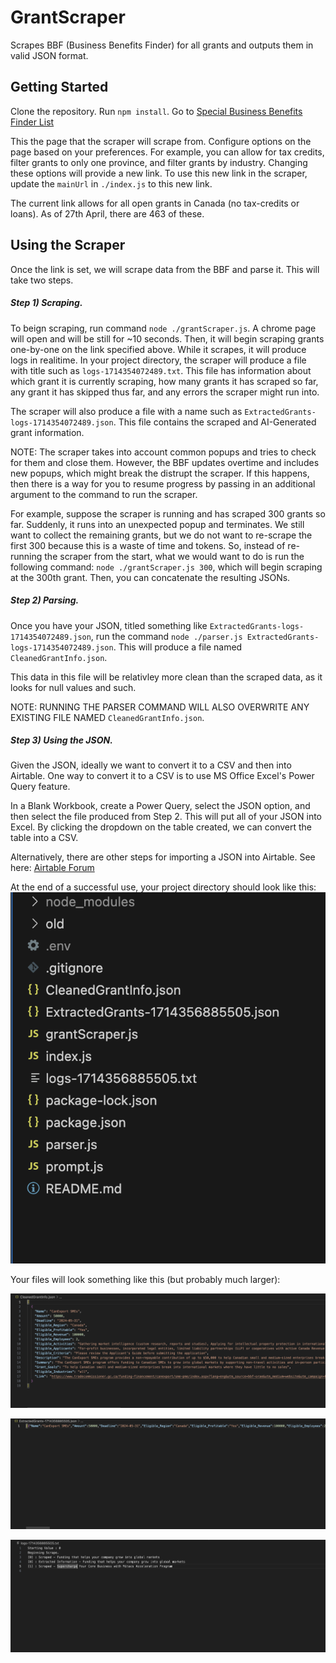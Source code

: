 # GrantScraper
Scrapes BBF (Business Benefits Finder) for all grants and outputs them in valid JSON format.

## Getting Started

Clone the repository. Run `npm install`.
Go to [Special Business Benefits Finder List](https://innovation.ised-isde.canada.ca/s/group-groupe?language=en_CA&token=a0BOG000001cip32AA)

This the page that the scraper will scrape from. Configure options on the page based on your preferences. For example, you can allow for tax credits, filter grants to only one province, and filter grants by industry. Changing these options will provide a new link. To use this new link in the scraper, update the `mainUrl` in `./index.js` to this new link.

The current link allows for all open grants in Canada (no tax-credits or loans). As of 27th April, there are 463 of these.

## Using the Scraper

Once the link is set, we will scrape data from the BBF and parse it. This will take two steps.

##### Step 1) Scraping.
To beign scraping, run command `node ./grantScraper.js`. A chrome page will open and will be still for ~10 seconds. Then, it will begin scraping grants one-by-one on the link specified above. While it scrapes, it will produce logs in realitime. In your project directory, the scraper will produce a file with title such as `logs-1714354072489.txt`. This file has information about which grant it is currently scraping, how many grants it has scraped so far, any grant it has skipped thus far, and any errors the scraper might run into.

The scraper will also produce a file with a name such as `ExtractedGrants-logs-1714354072489.json`. This file contains the scraped and AI-Generated grant information.

NOTE: The scraper takes into account common popups and tries to check for them and close them. However, the BBF updates overtime and includes new popups, which might break the distrupt the scraper. If this happens, then there is a way for you to resume progress by passing in an additional argument to the command to run the scraper.

For example, suppose the scraper is running and has scraped 300 grants so far. Suddenly, it runs into an unexpected popup and terminates. We still want to collect the remaining grants, but we do not want to re-scrape the first 300 because this is a waste of time and tokens. So, instead of re-running the scraper from the start, what we would want to do is run the following command: `node ./grantScraper.js 300`, which will begin scraping at the 300th grant. Then, you can concatenate the resulting JSONs.

##### Step 2) Parsing.

Once you have your JSON, titled something like `ExtractedGrants-logs-1714354072489.json`, run the command `node ./parser.js ExtractedGrants-logs-1714354072489.json`. This will produce a file named `CleanedGrantInfo.json`.

This data in this file will be relativley more clean than the scraped data, as it looks for null values and such.

NOTE: RUNNING THE PARSER COMMAND WILL ALSO OVERWRITE ANY EXISTING FILE NAMED `CleanedGrantInfo.json`.


##### Step 3) Using the JSON.

Given the JSON, ideally we want to convert it to a CSV and then into Airtable. 
One way to convert it to a CSV is to use MS Office Excel's Power Query feature.

In a Blank Workbook, create a Power Query, select the JSON option, and then select the file produced from Step 2. This will put all of your JSON into Excel. By clicking the dropdown on the table created, we can convert the table into a CSV.

Alternatively, there are other steps for importing a JSON into Airtable.
See here: [Airtable Forum](https://community.airtable.com/t5/other-questions/getting-started-with-airtable-importing-json-data-structure/td-p/58619)




At the end of a successful use, your project directory should look like this:
![Image 1](/public/directory.png)

Your files will look something like this (but probably much larger):

![Image 2](/public/cleanedInfo.png)

![Image 3](/public/rawInfo.png)

![Image 4](/public/logs.png)